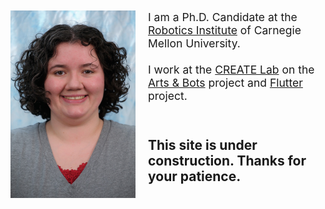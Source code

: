 <p style="font-size: 125%; margin-bottom: 10px;">
<img src="/images/cross_jennifer_color.jpg" alt="portrait" style="width: 200px; float: left; margin-right: 20px;"/>I am a Ph.D. Candidate at the <a href="http://ri.cmu.edu/">Robotics Institute</a> of Carnegie Mellon University.
<br>
<br>
I work at the <a href="http://www.cmucreatelab.org">CREATE Lab</a> on the <a href="http://www.cmucreatelab.org/projects/Arts_&_Bots">Arts & Bots</a> project and  <a href="http://www.cmucreatelab.org/projects/Flutterproject">Flutter</a> project.
</p>

<br>

## [](#header-3)This site is under construction. Thanks for your patience.
